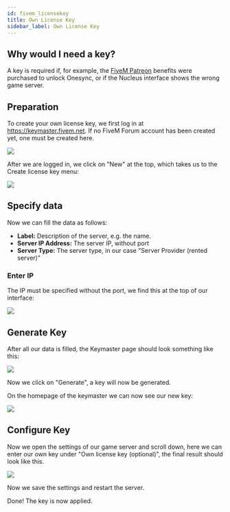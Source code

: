 ```yaml
---
id: fivem_licensekey
title: Own License Key
sidebar_label: Own License Key
---
```


## Why would I need a key?

A key is required if, for example, the [FiveM Patreon](https://patreon.com/fivem) benefits were purchased to unlock Onesync, or if the Nucleus interface shows the wrong game server.

## Preparation
To create your own license key, we first log in at https://keymaster.fivem.net. If no FiveM Forum account has been created yet, one must be created here.

![](https://screensaver01.zap-hosting.com/index.php/s/J8GZosBtNtpwcsJ/preview)

After we are logged in, we click on "New" at the top, which takes us to the Create license key menu:

![](https://screensaver01.zap-hosting.com/index.php/s/XHJc9FjW7Pz6PAz/preview)


## Specify data

Now we can fill the data as follows:

- **Label:** Description of the server, e.g. the name.
- **Server IP Address:** The server IP, without port
- **Server Type:** The server type, in our case "Server Provider (rented server)"


### Enter IP

The IP must be specified without the port, we find this at the top of our interface:


![](https://screensaver01.zap-hosting.com/index.php/s/iaw2Af6GEC5LWR6/preview)

## Generate Key

After all our data is filled, the Keymaster page should look something like this:

![](https://screensaver01.zap-hosting.com/index.php/s/kBR3kZJYafZD5LR/preview)

Now we click on "Generate", a key will now be generated.

On the homepage of the keymaster we can now see our new key:

![](https://screensaver01.zap-hosting.com/index.php/s/9cqJEbFeNgqrc9Z/preview)

## Configure Key

Now we open the settings of our game server and scroll down, here we can enter our own key under "Own license key (optional)", the final result should look like this.

![](https://screensaver01.zap-hosting.com/index.php/s/f9r2iMWqPssFYxt/preview)

Now we save the settings and restart the server.

Done! The key is now applied.